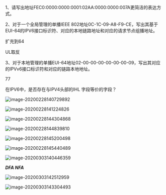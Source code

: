 1、请写出地址FEC0:0000:0000:0001:02AA:0000:0000:007A更简洁的表达方式。

2、对于一个全局管理的单播IEEE 802地址0C-1C-09-A8-F9-CE，写出其基于EUI-64的IPV6接口标识符、对应的本地链路地址和对应的请求节点组播地址。

扩充到64 

UL取反

3、对于本地管理的单播EUI-64地址02-00-00-00-00-00-00-09，写出其对应的IPVv6接口标识符和对应的链路本地地址。

77

在IPV6中，是否存在与IPV4头部的IHL 字段等价的字段？

![image-20200228140729892](C:\Users\ASUS\AppData\Roaming\Typora\typora-user-images\image-20200228140729892.png)

![image-20200228141224826](C:\Users\ASUS\AppData\Roaming\Typora\typora-user-images\image-20200228141224826.png)

![image-20200228144304868](C:\Users\ASUS\AppData\Roaming\Typora\typora-user-images\image-20200228144304868.png)

![image-20200228144839810](C:\Users\ASUS\AppData\Roaming\Typora\typora-user-images\image-20200228144839810.png)

![image-20200228145200498](C:\Users\ASUS\AppData\Roaming\Typora\typora-user-images\image-20200228145200498.png)

![image-20200228145440489](C:\Users\ASUS\AppData\Roaming\Typora\typora-user-images\image-20200228145440489.png)

![image-20200303140446359](C:\Users\ASUS\AppData\Roaming\Typora\typora-user-images\image-20200303140446359.png)

***DFA NFA***

![image-20200303142512959](C:\Users\ASUS\AppData\Roaming\Typora\typora-user-images\image-20200303142512959.png)

![image-20200303143304493](C:\Users\ASUS\AppData\Roaming\Typora\typora-user-images\image-20200303143304493.png)